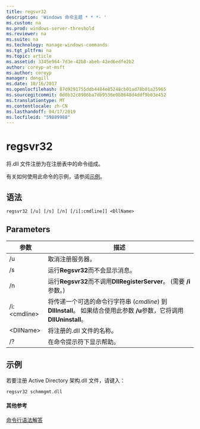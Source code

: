 ```yaml
---
title: regsvr32
description: 'Windows 命令主题 * * *- '
ms.custom: na
ms.prod: windows-server-threshold
ms.reviewer: na
ms.suite: na
ms.technology: manage-windows-commands
ms.tgt_pltfrm: na
ms.topic: article
ms.assetid: 3345e964-7d3e-42b8-abeb-42ed6edfe2b2
author: coreyp-at-msft
ms.author: coreyp
manager: dongill
ms.date: 10/16/2017
ms.openlocfilehash: 87d9291755ddb4484e85248cb01ad78b01a25965
ms.sourcegitcommit: 0d0b32c8986ba7db9536e0b8648d4ddf9b03e452
ms.translationtype: MT
ms.contentlocale: zh-CN
ms.lasthandoff: 04/17/2019
ms.locfileid: "59889988"
---
```

# <a name="regsvr32"></a>regsvr32



将.dll 文件注册为在注册表中的命令组成。

有关如何使用此命令的示例，请参阅[示例](#BKMK_examples)。

## <a name="syntax"></a>语法

```
regsvr32 [/u] [/s] [/n] [/i[:cmdline]] <DllName>
```

## <a name="parameters"></a>Parameters

|参数|描述|
|---------|-----------|
|/u|取消注册服务器。|
|/s|运行**Regsvr32**而不会显示消息。|
|/n|运行**Regsvr32**而不调用**DllRegisterServer**。 (需要 **/i**参数。)|
|/i:\<cmdline>|将传递一个可选的命令行字符串 (*cmdline*) 到**DllInstall**。 如果结合使用此参数 **/u**参数，它将调用**DllUninstall**。|
|\<DllName>|将注册的.dll 文件的名称。|
|/?|在命令提示符下显示帮助。|

## <a name="BKMK_examples"></a>示例

若要注册 Active Directory 架构.dll 文件，请键入：
```
regsvr32 schmmgmt.dll
```

#### <a name="additional-references"></a>其他参考

[命令行语法解答](command-line-syntax-key.md)